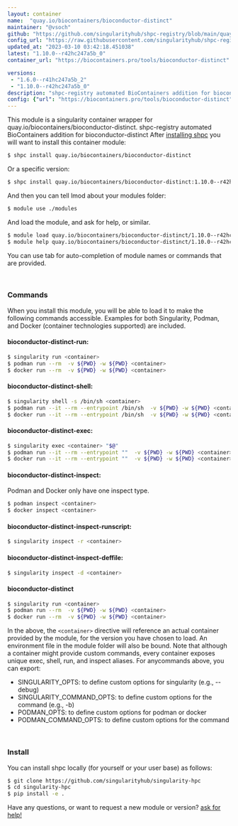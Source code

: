 ```yaml
---
layout: container
name:  "quay.io/biocontainers/bioconductor-distinct"
maintainer: "@vsoch"
github: "https://github.com/singularityhub/shpc-registry/blob/main/quay.io/biocontainers/bioconductor-distinct/container.yaml"
config_url: "https://raw.githubusercontent.com/singularityhub/shpc-registry/main/quay.io/biocontainers/bioconductor-distinct/container.yaml"
updated_at: "2023-03-10 03:42:18.451038"
latest: "1.10.0--r42hc247a5b_0"
container_url: "https://biocontainers.pro/tools/bioconductor-distinct"

versions:
 - "1.6.0--r41hc247a5b_2"
 - "1.10.0--r42hc247a5b_0"
description: "shpc-registry automated BioContainers addition for bioconductor-distinct"
config: {"url": "https://biocontainers.pro/tools/bioconductor-distinct", "maintainer": "@vsoch", "description": "shpc-registry automated BioContainers addition for bioconductor-distinct", "latest": {"1.10.0--r42hc247a5b_0": "sha256:586889d983ef45d30915d5a2e520de60b270f33896257718c80ebf060c100f6a"}, "tags": {"1.6.0--r41hc247a5b_2": "sha256:30688b1389360b9eda0606d2868bda169ff893f0d77ee6b96569c92429848869", "1.10.0--r42hc247a5b_0": "sha256:586889d983ef45d30915d5a2e520de60b270f33896257718c80ebf060c100f6a"}, "docker": "quay.io/biocontainers/bioconductor-distinct"}
---
```


This module is a singularity container wrapper for quay.io/biocontainers/bioconductor-distinct.
shpc-registry automated BioContainers addition for bioconductor-distinct
After [installing shpc](#install) you will want to install this container module:


```bash
$ shpc install quay.io/biocontainers/bioconductor-distinct
```

Or a specific version:

```bash
$ shpc install quay.io/biocontainers/bioconductor-distinct:1.10.0--r42hc247a5b_0
```

And then you can tell lmod about your modules folder:

```bash
$ module use ./modules
```

And load the module, and ask for help, or similar.

```bash
$ module load quay.io/biocontainers/bioconductor-distinct/1.10.0--r42hc247a5b_0
$ module help quay.io/biocontainers/bioconductor-distinct/1.10.0--r42hc247a5b_0
```

You can use tab for auto-completion of module names or commands that are provided.

<br>

### Commands

When you install this module, you will be able to load it to make the following commands accessible.
Examples for both Singularity, Podman, and Docker (container technologies supported) are included.

#### bioconductor-distinct-run:

```bash
$ singularity run <container>
$ podman run --rm  -v ${PWD} -w ${PWD} <container>
$ docker run --rm  -v ${PWD} -w ${PWD} <container>
```

#### bioconductor-distinct-shell:

```bash
$ singularity shell -s /bin/sh <container>
$ podman run --it --rm --entrypoint /bin/sh  -v ${PWD} -w ${PWD} <container>
$ docker run --it --rm --entrypoint /bin/sh  -v ${PWD} -w ${PWD} <container>
```

#### bioconductor-distinct-exec:

```bash
$ singularity exec <container> "$@"
$ podman run --it --rm --entrypoint ""  -v ${PWD} -w ${PWD} <container> "$@"
$ docker run --it --rm --entrypoint ""  -v ${PWD} -w ${PWD} <container> "$@"
```

#### bioconductor-distinct-inspect:

Podman and Docker only have one inspect type.

```bash
$ podman inspect <container>
$ docker inspect <container>
```

#### bioconductor-distinct-inspect-runscript:

```bash
$ singularity inspect -r <container>
```

#### bioconductor-distinct-inspect-deffile:

```bash
$ singularity inspect -d <container>
```



#### bioconductor-distinct

```bash
$ singularity run <container>
$ podman run --rm  -v ${PWD} -w ${PWD} <container>
$ docker run --rm  -v ${PWD} -w ${PWD} <container>
```


In the above, the `<container>` directive will reference an actual container provided
by the module, for the version you have chosen to load. An environment file in the
module folder will also be bound. Note that although a container
might provide custom commands, every container exposes unique exec, shell, run, and
inspect aliases. For anycommands above, you can export:

 - SINGULARITY_OPTS: to define custom options for singularity (e.g., --debug)
 - SINGULARITY_COMMAND_OPTS: to define custom options for the command (e.g., -b)
 - PODMAN_OPTS: to define custom options for podman or docker
 - PODMAN_COMMAND_OPTS: to define custom options for the command

<br>

### Install

You can install shpc locally (for yourself or your user base) as follows:

```bash
$ git clone https://github.com/singularityhub/singularity-hpc
$ cd singularity-hpc
$ pip install -e .
```

Have any questions, or want to request a new module or version? [ask for help!](https://github.com/singularityhub/singularity-hpc/issues)